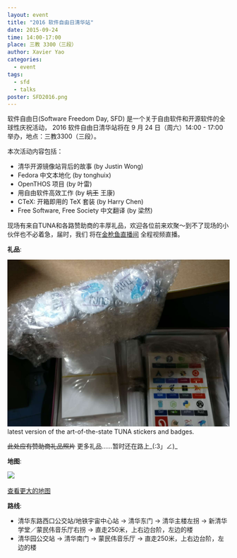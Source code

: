 ```yaml
---
layout: event
title: "2016 软件自由日清华站"
date: 2015-09-24
time: 14:00-17:00
place: 三教 3300（三段）
author: Xavier Yao
categories:
  - event
tags:
  - sfd
  - talks
poster: SFD2016.png
---
```


软件自由日(Software Freedom Day, SFD) 是一个关于自由软件和开源软件的全球性庆祝活动，
2016 软件自由日清华站将在 9 月 24 日（周六）14:00 - 17:00 举办，地点：三教3300（三段）。

本次活动内容包括：

- 清华开源镜像站背后的故事 (by Justin Wong)
- Fedora 中文本地化 (by tonghuix)
- OpenTHOS 项目 (by 叶雷)
- 用自由软件高效工作 (by ~~坑王~~ 王康)
- CTeX: 开箱即用的 TeX 套装 (by Harry Chen)
- Free Software, Free Society 中文翻译 (by 梁然)

现场有来自TUNA和各路赞助商的丰厚礼品，欢迎各位前来欢聚～到不了现场的小伙伴也不必着急，届时，我们
将在[金枪鱼直播间](http://live.tuna.tsinghua.edu.cn) 全程视频直播。

<!--more -->

**礼品**:

![](/assets/img/events/sfd2016_present.jpg)
latest version of the art-of-the-state TUNA stickers and badges.

~~此处应有赞助商礼品照片~~
更多礼品……暂时还在路上\_(:3」∠)\_

**地图**:

![](/assets/img/events/map_t3_neo.jpg)

<a class="hidden-xs" href="http://www.openstreetmap.org/?mlat=40.00180&mlon=116.32262#map=17/40.00180/116.32262&layers=CN">查看更大的地图</a>

**路线**:

- 清华东路西口公交站/地铁宇宙中心站 -> 清华东门 -> 清华主楼左拐 -> 新清华学堂／蒙民伟音乐厅右拐 -> 直走250米，上右边台阶，左边的楼
- 清华园公交站 -> 清华南门 -> 蒙民伟音乐厅 -> 直走250米，上右边台阶，左边的楼
